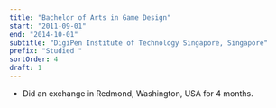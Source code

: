 ```yaml
---
title: "Bachelor of Arts in Game Design"
start: "2011-09-01"
end: "2014-10-01"
subtitle: "DigiPen Institute of Technology Singapore, Singapore"
prefix: "Studied "
sortOrder: 4
draft: 1
---
```


- Did an exchange in Redmond, Washington, USA for 4 months.